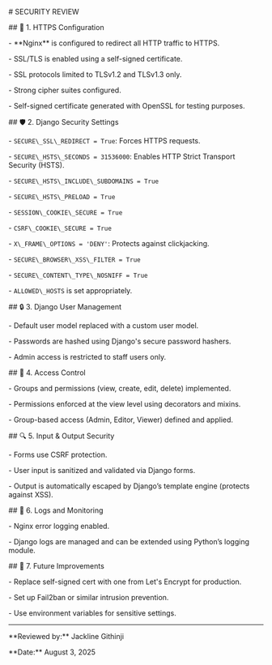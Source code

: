 \# SECURITY REVIEW



\## 🔐 1. HTTPS Configuration

\- \*\*Nginx\*\* is configured to redirect all HTTP traffic to HTTPS.

\- SSL/TLS is enabled using a self-signed certificate.

\- SSL protocols limited to TLSv1.2 and TLSv1.3 only.

\- Strong cipher suites configured.

\- Self-signed certificate generated with OpenSSL for testing purposes.



\## 🛡️ 2. Django Security Settings

\- `SECURE\_SSL\_REDIRECT = True`: Forces HTTPS requests.

\- `SECURE\_HSTS\_SECONDS = 31536000`: Enables HTTP Strict Transport Security (HSTS).

\- `SECURE\_HSTS\_INCLUDE\_SUBDOMAINS = True`

\- `SECURE\_HSTS\_PRELOAD = True`

\- `SESSION\_COOKIE\_SECURE = True`

\- `CSRF\_COOKIE\_SECURE = True`

\- `X\_FRAME\_OPTIONS = 'DENY'`: Protects against clickjacking.

\- `SECURE\_BROWSER\_XSS\_FILTER = True`

\- `SECURE\_CONTENT\_TYPE\_NOSNIFF = True`

\- `ALLOWED\_HOSTS` is set appropriately.



\## 🔒 3. Django User Management

\- Default user model replaced with a custom user model.

\- Passwords are hashed using Django's secure password hashers.

\- Admin access is restricted to staff users only.



\## 🧱 4. Access Control

\- Groups and permissions (view, create, edit, delete) implemented.

\- Permissions enforced at the view level using decorators and mixins.

\- Group-based access (Admin, Editor, Viewer) defined and applied.



\## 🔍 5. Input \& Output Security

\- Forms use CSRF protection.

\- User input is sanitized and validated via Django forms.

\- Output is automatically escaped by Django’s template engine (protects against XSS).



\## 📄 6. Logs and Monitoring

\- Nginx error logging enabled.

\- Django logs are managed and can be extended using Python’s logging module.



\## 🔁 7. Future Improvements

\- Replace self-signed cert with one from Let's Encrypt for production.

\- Set up Fail2ban or similar intrusion prevention.

\- Use environment variables for sensitive settings.



---



\*\*Reviewed by:\*\* Jackline Githinji 

\*\*Date:\*\* August 3, 2025  



